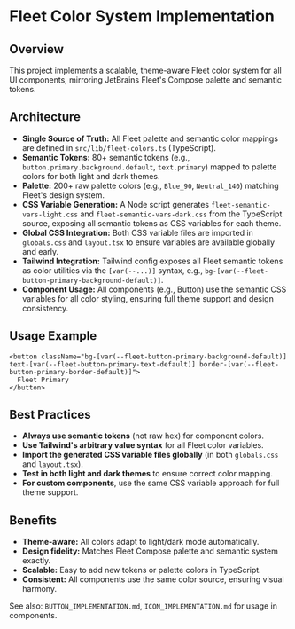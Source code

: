 # Fleet Color System Implementation

## Overview

This project implements a scalable, theme-aware Fleet color system for all UI components, mirroring JetBrains Fleet's Compose palette and semantic tokens.

## Architecture

- **Single Source of Truth:** All Fleet palette and semantic color mappings are defined in `src/lib/fleet-colors.ts` (TypeScript).
- **Semantic Tokens:** 80+ semantic tokens (e.g., `button.primary.background.default`, `text.primary`) mapped to palette colors for both light and dark themes.
- **Palette:** 200+ raw palette colors (e.g., `Blue_90`, `Neutral_140`) matching Fleet's design system.
- **CSS Variable Generation:** A Node script generates `fleet-semantic-vars-light.css` and `fleet-semantic-vars-dark.css` from the TypeScript source, exposing all semantic tokens as CSS variables for each theme.
- **Global CSS Integration:** Both CSS variable files are imported in `globals.css` and `layout.tsx` to ensure variables are available globally and early.
- **Tailwind Integration:** Tailwind config exposes all Fleet semantic tokens as color utilities via the `[var(--...)]` syntax, e.g., `bg-[var(--fleet-button-primary-background-default)]`.
- **Component Usage:** All components (e.g., Button) use the semantic CSS variables for all color styling, ensuring full theme support and design consistency.

## Usage Example

```tsx
<button className="bg-[var(--fleet-button-primary-background-default)] text-[var(--fleet-button-primary-text-default)] border-[var(--fleet-button-primary-border-default)]">
  Fleet Primary
</button>
```

## Best Practices

- **Always use semantic tokens** (not raw hex) for component colors.
- **Use Tailwind's arbitrary value syntax** for all Fleet color variables.
- **Import the generated CSS variable files globally** (in both `globals.css` and `layout.tsx`).
- **Test in both light and dark themes** to ensure correct color mapping.
- **For custom components**, use the same CSS variable approach for full theme support.

## Benefits

- **Theme-aware:** All colors adapt to light/dark mode automatically.
- **Design fidelity:** Matches Fleet Compose palette and semantic system exactly.
- **Scalable:** Easy to add new tokens or palette colors in TypeScript.
- **Consistent:** All components use the same color source, ensuring visual harmony.

See also: `BUTTON_IMPLEMENTATION.md`, `ICON_IMPLEMENTATION.md` for usage in components. 